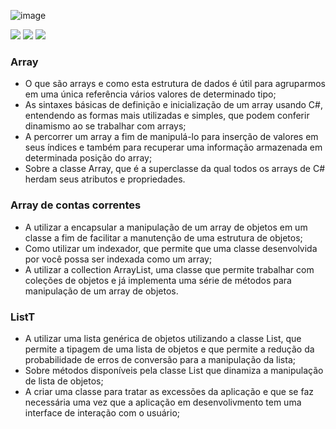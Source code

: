 ![image](https://user-images.githubusercontent.com/98191980/194566349-1fda1152-4e33-449b-81e4-a036c1d2758b.png)

<img src="https://img.shields.io/static/v1?label=by&message=Alura&color=blue&style=for-the-badge"> <img src="https://img.shields.io/static/v1?label=Tech&message=.NET 6.0&color=7B68EE&style=for-the-badge&logo=.NET"> <img src="https://img.shields.io/static/v1?label=Tech&message=C%23&color=7B68EE&style=for-the-badge&logo=csharp">

### Array
- O que são arrays e como esta estrutura de dados é útil para agruparmos em uma única referência vários valores de determinado tipo;
- As sintaxes básicas de definição e inicialização de um array usando C#, entendendo as formas mais utilizadas e simples, que podem conferir dinamismo ao se trabalhar com arrays;
- A percorrer um array a fim de manipulá-lo para inserção de valores em seus índices e também para recuperar uma informação armazenada em determinada posição do array;
- Sobre a classe Array, que é a superclasse da qual todos os arrays de C# herdam seus atributos e propriedades.

### Array de contas correntes
- A utilizar a encapsular a manipulação de um array de objetos em um classe a fim de facilitar a manutenção de uma estrutura de objetos;
- Como utilizar um indexador, que permite que uma classe desenvolvida por você possa ser indexada como um array;
- A utilizar a collection ArrayList, uma classe que permite trabalhar com coleções de objetos e já implementa uma série de métodos para manipulação de um array de objetos.

### ListT

- A utilizar uma lista genérica de objetos utilizando a classe List, que permite a tipagem de uma lista de objetos e que permite a redução da probabilidade de erros de conversão para a manipulação da lista;
- Sobre métodos disponíveis pela classe List que dinamiza a manipulação de lista de objetos;
- A criar uma classe para tratar as excessões da aplicação e que se faz necessária uma vez que a aplicação em desenvolivmento tem uma interface de interação com o usuário;